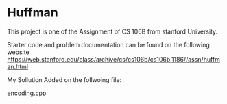 # Huffman
This project is one of the Assignment of CS 106B from stanford University.

Starter code and problem documentation can be found on the following website
https://web.stanford.edu/class/archive/cs/cs106b/cs106b.1186//assn/huffman.html

My Sollution Added on the follwoing file:

[encoding.cpp](https://github.com/Apurba000Biswas/Huffman/blob/master/src/encoding.cpp)
